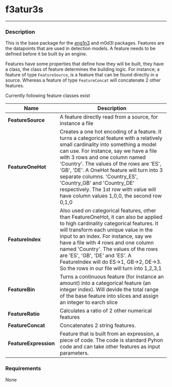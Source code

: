 # f3atur3s
- - - 

### Description

This is the base package for the [eng1n3](https://github.com/t0kk35/eng1n3) and m0d3l packages. Features are the datapoints that are used in detection models. 
A feature needs to be defined before it be built by an engine. 

Features have some properties that define how they will be built, they have a class, the class of feature determines the 
building logic. For instance; a feature of type `FeatureSource`, is a feature that can be found directly in a source. 
Whereas a feature of type `FeatureConcat` will concatenate 2 other features.

Currently following feature classes exist

| **Name**      | Description                                                                                                                                                                                                                                                                                                                                                                                                                                                    |
|---------------|----------------------------------------------------------------------------------------------------------------------------------------------------------------------------------------------------------------------------------------------------------------------------------------------------------------------------------------------------------------------------------------------------------------------------------------------------------------|
| **FeatureSource** | A feature directly read from a source, for instance a file                                                                                                                                                                                                                                                                                                                                                                                                     |
| **FeatureOneHot** | Creates a one hot encoding of a feature. It turns a categorical feature with a relatively small cardinality into something a model can use. For instance, say we have a file with 3 rows and one column named 'Country'. The values of the rows are 'ES', 'GB', 'DE'. A OneHot feature will turn into 3 separate columns. 'Country_ES', 'Country_GB' and 'Country_DE' respectively. The 1st row with value will have column values 1,0,0, the second row 0,1,0 |
| **FeatureIndex** | Also used on categorical features, other than FeatureOneHot, it can also be applied to high cardinality categorical features. It will transform each unique value in the input to an index. For instance, say we have a file with 4 rows and one column named 'Country'. The values of the rows are 'ES', 'GB', 'DE' and 'ES'. A FeatureIndex will do ES->1, GB->2, DE->3. So the rows in our file will turn into 1,2,3,1                                      |
|**FeatureBin**| Turns a continuous feature (for instance an amount) into a categorical feature (an integer index). Will devide the total range of the base feature into slices and assign an integer to earch slice                                                                                                                                                                                                                                                            |
|**FeatureRatio**| Calculates a ratio of 2 other numerical features                                                                                                                                                                                                                                                                                                                                                                                                               |
|**FeatureConcat**| Concatenates 2 string features.                                                                                                                                                                                                                                                                                                                                                                                                                                |
|**FeatureExpression**| Feature that is built from an expression, a piece of code. The code is standard Pyhon code and can take other features as input parameters.                                                                                                                                                                                                                                                                                                                    |
### Requirements
None

